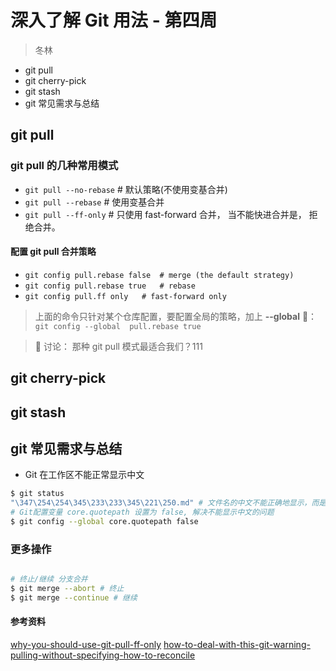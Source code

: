 # 深入了解 Git 用法 - 第四周

> 冬林

- git pull
- git cherry-pick
- git stash
- git 常见需求与总结

## git pull
 ### git pull 的几种常用模式
   - ```git pull --no-rebase``` # 默认策略(不使用变基合并)
   - ```git pull --rebase``` # 使用变基合并
   - ```git pull --ff-only``` # 只使用 fast-forward 合并， 当不能快进合并是， 拒绝合并。

 #### 配置 git pull 合并策略
 
 -  ```git config pull.rebase false  # merge (the default strategy)```
 -  ```git config pull.rebase true   # rebase ```
 -  ``` git config pull.ff only   # fast-forward only ```

> 上面的命令只针对某个仓库配置，要配置全局的策略，加上 **--global**  🌰：``` git config --global  pull.rebase true```

> :apple: 讨论： 那种 git pull 模式最适合我们？111

## git cherry-pick
## git stash
## git 常见需求与总结

- Git 在工作区不能正常显示中文

```bash
$ git status
"\347\254\254\345\233\233\345\221\250.md" # 文件名的中文不能正确地显示，而是显示为八进制的字符编码
# Git配置变量 core.quotepath 设置为 false, 解决不能显示中文的问题
$ git config --global core.quotepath false
```

### 更多操作

```bash

# 终止/继续 分支合并
$ git merge --abort # 终止
$ git merge --continue # 继续
```


#### 参考资料
[why-you-should-use-git-pull-ff-only](https://blog.sffc.xyz/post/185195398930/why-you-should-use-git-pull-ff-only)
[how-to-deal-with-this-git-warning-pulling-without-specifying-how-to-reconcile](https://stackoverflow.com/questions/62653114/how-to-deal-with-this-git-warning-pulling-without-specifying-how-to-reconcile)
[]()